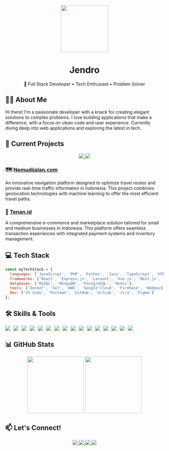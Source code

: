 <div align="center">
  <img src="https://cdn.jsdelivr.net/gh/devicons/devicon/icons/nodejs/nodejs-original-wordmark.svg" width="150" height="150"/>
  <h1>Jendro</h1>
  <p>🚀 Full Stack Developer • Tech Enthusiast • Problem Solver</p>
</div>

## 👨‍💻 About Me

Hi there! I'm a passionate developer with a knack for creating elegant solutions to complex problems. I love building applications that make a difference, with a focus on clean code and user experience. Currently diving deep into web applications and exploring the latest in tech.

## 🔭 Current Projects

<div align="center">
  <a href="https://nemudijalan.com">
    <img src="https://img.shields.io/badge/NEMUDIJALAN.COM-4285F4?style=for-the-badge&logo=google-maps&logoColor=white" />
  </a>
  <a href="https://tenan.id">
    <img src="https://img.shields.io/badge/TENAN.ID-FF5722?style=for-the-badge&logo=shopify&logoColor=white" />
  </a>
</div>

### 🗺️ [Nemudijalan.com](https://nemudijalan.com)
An innovative navigation platform designed to optimize travel routes and provide real-time traffic information in Indonesia. This project combines geolocation technologies with machine learning to offer the most efficient travel paths.

### 🏬 [Tenan.id](https://tenan.id)
A comprehensive e-commerce and marketplace solution tailored for small and medium businesses in Indonesia. This platform offers seamless transaction experiences with integrated payment systems and inventory management.

## 💻 Tech Stack

```js
const myTechStack = {
  languages: ['JavaScript', 'PHP', 'Python', 'Java', 'TypeScript', 'HTML/CSS'],
  frameworks: ['React', 'Express.js', 'Laravel', 'Vue.js', 'Next.js', 'Django'],
  databases: ['MySQL', 'MongoDB', 'PostgreSQL', 'Redis'],
  tools: ['Docker', 'Git', 'AWS', 'Google Cloud', 'Firebase', 'Webpack'],
  dev: ['VS Code', 'Postman', 'GitHub', 'GitLab', 'Jira', 'Figma']
};
```

## 🛠️ Skills & Tools

<div style="display: flex; flex-wrap: wrap; gap: 10px;">
  <img src="https://img.shields.io/badge/JavaScript-F7DF1E?style=for-the-badge&logo=javascript&logoColor=black" />
  <img src="https://img.shields.io/badge/TypeScript-007ACC?style=for-the-badge&logo=typescript&logoColor=white" />
  <img src="https://img.shields.io/badge/PHP-777BB4?style=for-the-badge&logo=php&logoColor=white" />
  <img src="https://img.shields.io/badge/Python-3776AB?style=for-the-badge&logo=python&logoColor=white" />
  <img src="https://img.shields.io/badge/React-20232A?style=for-the-badge&logo=react&logoColor=61DAFB" />
  <img src="https://img.shields.io/badge/Node.js-339933?style=for-the-badge&logo=nodedotjs&logoColor=white" />
  <img src="https://img.shields.io/badge/Laravel-FF2D20?style=for-the-badge&logo=laravel&logoColor=white" />
  <img src="https://img.shields.io/badge/Vue.js-35495E?style=for-the-badge&logo=vuedotjs&logoColor=4FC08D" />
  <img src="https://img.shields.io/badge/Next.js-000000?style=for-the-badge&logo=nextdotjs&logoColor=white" />
  <img src="https://img.shields.io/badge/MySQL-005C84?style=for-the-badge&logo=mysql&logoColor=white" />
  <img src="https://img.shields.io/badge/MongoDB-4EA94B?style=for-the-badge&logo=mongodb&logoColor=white" />
  <img src="https://img.shields.io/badge/Docker-2CA5E0?style=for-the-badge&logo=docker&logoColor=white" />
  <img src="https://img.shields.io/badge/Git-F05032?style=for-the-badge&logo=git&logoColor=white" />
  <img src="https://img.shields.io/badge/AWS-FF9900?style=for-the-badge&logo=amazonaws&logoColor=white" />
  <img src="https://img.shields.io/badge/Google_Cloud-4285F4?style=for-the-badge&logo=google-cloud&logoColor=white" />
  <img src="https://img.shields.io/badge/Firebase-FFCA28?style=for-the-badge&logo=firebase&logoColor=black" />
</div>

## 📊 GitHub Stats

<div align="center">
  <img height="180em" src="https://github-readme-stats.vercel.app/api?username=jendro&show_icons=true&theme=tokyonight&include_all_commits=true&count_private=true"/>
  <img height="180em" src="https://github-readme-stats.vercel.app/api/top-langs/?username=jendro&layout=compact&langs_count=7&theme=tokyonight"/>
</div>

## 📫 Let's Connect!

<div align="center">
  <a href="mailto:youremail@example.com">
    <img src="https://img.shields.io/badge/Email-D14836?style=for-the-badge&logo=gmail&logoColor=white" />
  </a>
  <a href="https://linkedin.com/in/yourusername">
    <img src="https://img.shields.io/badge/LinkedIn-0077B5?style=for-the-badge&logo=linkedin&logoColor=white" />
  </a>
  <a href="https://twitter.com/yourusername">
    <img src="https://img.shields.io/badge/Twitter-1DA1F2?style=for-the-badge&logo=twitter&logoColor=white" />
  </a>
  <a href="https://instagram.com/yourusername">
    <img src="https://img.shields.io/badge/Instagram-E4405F?style=for-the-badge&logo=instagram&logoColor=white" />
  </a>
</div>

<!-- 
Visitor Count:
<p align="center"> 
  <img src="https://profile-counter.glitch.me/jendro/count.svg" />
</p>
-->
